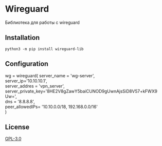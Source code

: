 # Wireguard

Библиотека для работы с wireguard

## Installation

    python3 -m pip install wireguard-lib

## Configuration

wg = wireguard(
    server_name = 'wg-server',  
    server_ip='10.10.10.1',  
    server_addres = 'vpn_server',  
    server_private_key='8HE2V8gZawY5baiCUNOD9gUwnAjsSiD8V57+kFWX9Uw=',  
    dns = '8.8.8.8',  
    peer_allowedIPs= '10.10.0.0/18, 192.168.0.0/16'  
)

## License

[GPL-3.0](LICENSE)
